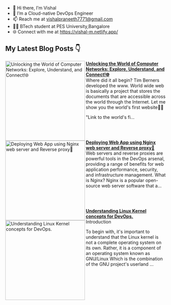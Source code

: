 - 👋 Hi there, I’m Vishal
- 👀 I’m a Cloud-native DevOps Engineer
- 📫 Reach me at vishalpraneeth7771@gmail.com
- 👨‍🏫 BTech student at PES University,Bangalore 
- 🌐 Connect with me at https://vishal-m.netlify.app/

## My Latest Blog Posts 👇
<!-- HASHNODE_BLOG:START -->
<p align="left">
<a href="https://vishal7771.hashnode.dev//unlocking-the-world-of-computer-networks-explore-understand-and-connect" title="Unlocking the World of Computer Networks: Explore, Understand, and Connect!🌐"><img src="https://cdn.hashnode.com/res/hashnode/image/upload/v1684943938137/43e8a174-7728-44c9-97f8-2f64313d761d.jpeg" alt="Unlocking the World of Computer Networks: Explore, Understand, and Connect!🌐" width="250px" align="left" /></a>
<a href="https://vishal7771.hashnode.dev//unlocking-the-world-of-computer-networks-explore-understand-and-connect" title="Unlocking the World of Computer Networks: Explore, Understand, and Connect!🌐"><strong>Unlocking the World of Computer Networks: Explore, Understand, and Connect!🌐</strong></a>
<br/> Where did it all begin?
Tim Berners developed the www. World wide web is basically a project that stores the documents that are accessible across the world through the Internet.
Let me show you the world's first website😶‍🌫️

"Link to the world's fi... </p> <br/> <br/>
<p align="left">
<a href="https://vishal7771.hashnode.dev//deploying-web-app-using-nginx-web-server-and-reverse-proxy" title="Deploying Web App using Nginx web server and Reverse proxy🔀"><img src="https://cdn.hashnode.com/res/hashnode/image/upload/v1680546211349/32ec7757-5fa1-421e-9280-62abfd405c8d.webp" alt="Deploying Web App using Nginx web server and Reverse proxy🔀" width="250px" align="left" /></a>
<a href="https://vishal7771.hashnode.dev//deploying-web-app-using-nginx-web-server-and-reverse-proxy" title="Deploying Web App using Nginx web server and Reverse proxy🔀"><strong>Deploying Web App using Nginx web server and Reverse proxy🔀</strong></a>
<br/> Web servers and reverse proxies are powerful tools in the DevOps arsenal, providing a range of benefits for web application performance, security, and infrastructure management.
What is Nginx?
Nginx is a popular open-source web server software that a... </p> <br/> <br/>
<p align="left">
<a href="https://vishal7771.hashnode.dev//understanding-linux-kernel-concepts-for-devops" title="Understanding Linux Kernel concepts for DevOps."><img src="https://cdn.hashnode.com/res/hashnode/image/upload/v1676821097908/c2922a9f-fdbc-4188-92b7-19ea205d09d8.jpeg" alt="Understanding Linux Kernel concepts for DevOps." width="250px" align="left" /></a>
<a href="https://vishal7771.hashnode.dev//understanding-linux-kernel-concepts-for-devops" title="Understanding Linux Kernel concepts for DevOps."><strong>Understanding Linux Kernel concepts for DevOps.</strong></a>
<br/> Introduction

To begin with, it's important to understand that the Linux kernel is not a complete operating system on its own. Rather, it is a component of an operating system known as GNU/Linux Which is the combination of the GNU project's userland ... </p> <br/> <br/>
<!-- HASHNODE_BLOG:END -->




